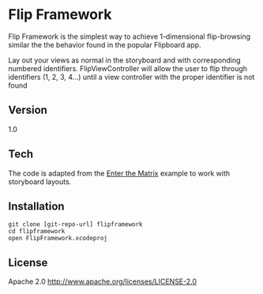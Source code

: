 Flip Framework
===

Flip Framework is the simplest way to achieve 1-dimensional flip-browsing similar the the behavior found in the popular Flipboard app.  

Lay out your views as normal in the storyboard and with corresponding numbered identifiers.  FlipViewController will allow the user to flip through identifiers (1, 2, 3, 4...) until a view controller with the proper identifier is not found

Version
-
1.0

Tech
-----------
The code is adapted from the [Enter the Matrix](https://github.com/mpospese/EnterTheMatrix) example to work with storyboard layouts. 

Installation
--------------
```
git clone [git-repo-url] flipframework
cd flipframework
open FlipFramework.xcodeproj
```


License
-

Apache 2.0
http://www.apache.org/licenses/LICENSE-2.0
